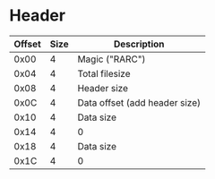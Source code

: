 # Header

| Offset | Size | Description |
| ------ | ---- | ----------- |
| 0x00   | 4    | Magic ("RARC") |
| 0x04   | 4    | Total filesize |
| 0x08   | 4    | Header size    |
| 0x0C   | 4    | Data offset (add header size) |
| 0x10   | 4    | Data size |
| 0x14   | 4    | 0 |
| 0x18   | 4    | Data size |
| 0x1C   | 4    | 0 |
